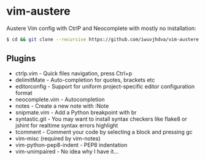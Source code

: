 vim-austere
===========

Austere Vim config with CtrlP and Neocomplete with mostly no installation:

```bash
$ cd && git clone --recursive https://github.com/iwuvjhdva/vim-austere.git .vim
```

Plugins
-------
* ctrlp.vim - Quick files navigation, press Ctrl+p
* delimitMate - Auto-completion for quotes, brackets etc
* editorconfig - Support for uniform project-specific editor configuration format
* neocomplete.vim - Autocompletion
* notes - Create a new note with :Note
* snipmate.vim - Add a Python breakpoint with br<Tab>
* syntastic.git - You may want to install syntax checkers like flake8 or jshint for realtime syntax errors highlight
* tcomment - Comment your code by selecting a block and pressing gc
* vim-misc (required by vim-notes)
* vim-python-pep8-indent - PEP8 indentation
* vim-unimpaired - No idea why I have it...
